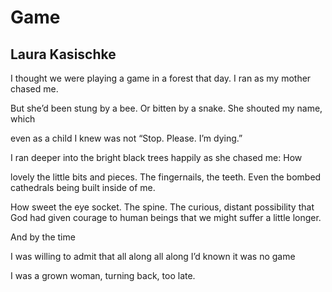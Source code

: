 # Game
## Laura Kasischke
I thought we were playing a game
in a forest that day.
I ran as my mother chased me.

But she’d been stung by a bee.
Or bitten by a snake.
She shouted my name, which

even as a child I knew was not
“Stop. Please. I’m dying.”

I ran deeper
into the bright black trees
happily
as she chased me: How

lovely the little bits and pieces.
The fingernails, the teeth. Even
the bombed cathedrals
being built inside of me.

How sweet
the eye socket. The spine. The
curious, distant possibility that God
had given courage
to human beings
that we might
suffer a little longer.

And by the time

I was willing to admit that
all along
all along
I’d known it was no game

I was a grown woman, turning
back, too late.